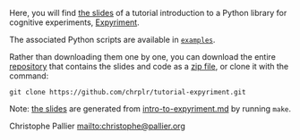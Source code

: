 Here, you will find [the slides](https://chrplr.github.io/tutorial-expyriment/intro-to-expyriment-slides.html) of a tutorial introduction to a Python library for cognitive experiments, [Expyriment](https:/www.expyriment.org).

The associated Python scripts are available in [`examples`](https://github.com/chrplr/tutorial-expyriment/tree/main/examples).

Rather than downloading them one by one, you can download the entire [repository](https://github.com/chrplr/tutorial-expyriment/) that contains the slides and code as a [zip file](https://github.com/chrplr/tutorial-expyriment/archive/refs/heads/main.zip), or clone it with the command:

    git clone https://github.com/chrplr/tutorial-expyriment.git


Note: [the slides](https://chrplr.github.io/tutorial-expyriment/intro-to-expyriment-slides.html) are generated from [intro-to-expyriment.md](https://github.com/chrplr/tutorial-expyriment/blob/main/intro-to-expyriment.md) by running `make`. 

Christophe Pallier <mailto:christophe@pallier.org> 



